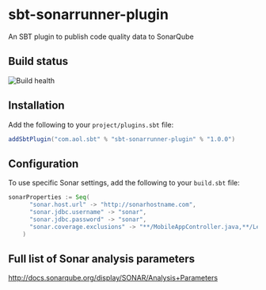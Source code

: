 # sbt-sonarrunner-plugin
An SBT plugin to publish code quality data to SonarQube

Build status
------------

![Build health](https://travis-ci.org/aol/sbt-sonarrunner-plugin.svg)


Installation
------------

Add the following to your `project/plugins.sbt` file:

```scala
addSbtPlugin("com.aol.sbt" % "sbt-sonarrunner-plugin" % "1.0.0")
```

Configuration
-------------

To use specific Sonar settings, add the following to your `build.sbt` file:

```scala
sonarProperties := Seq(
      "sonar.host.url" -> "http://sonarhostname.com",
      "sonar.jdbc.username" -> "sonar",
      "sonar.jdbc.password" -> "sonar",
      "sonar.coverage.exclusions" -> "**/MobileAppController.java,**/LegacyArticleController.java"
    )
```

Full list of Sonar analysis parameters
--------------------------------------
http://docs.sonarqube.org/display/SONAR/Analysis+Parameters
